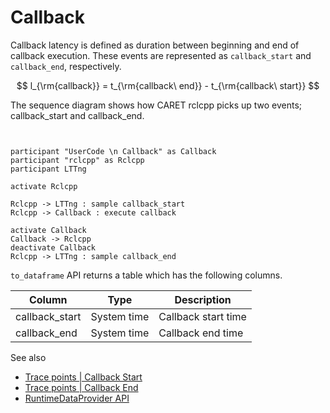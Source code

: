 # Callback

Callback latency is defined as duration between beginning and end of callback execution.
These events are represented as `callback_start` and `callback_end`, respectively.

$$
l_{\rm{callback}} = t_{\rm{callback\ end}} - t_{\rm{callback\ start}}
$$

The sequence diagram shows how CARET rclcpp picks up two events; callback_start and callback_end.

```plantuml


participant "UserCode \n Callback" as Callback
participant "rclcpp" as Rclcpp
participant LTTng

activate Rclcpp

Rclcpp -> LTTng : sample callback_start
Rclcpp -> Callback : execute callback

activate Callback
Callback -> Rclcpp
deactivate Callback
Rclcpp -> LTTng : sample callback_end
```

`to_dataframe` API returns a table which has the following columns.

| Column         | Type        | Description         |
| -------------- | ----------- | ------------------- |
| callback_start | System time | Callback start time |
| callback_end   | System time | Callback end time   |

See also

- [Trace points | Callback Start](../trace_points/runtime_trace_points.md#ros2callback_start)
- [Trace points | Callback End](../trace_points/runtime_trace_points.md#ros2callback_end)
- [RuntimeDataProvider API](https://tier4.github.io/caret_analyze/latest/infra/#caret_analyze.infra.lttng.lttng.Lttng.compose_callback_records)
